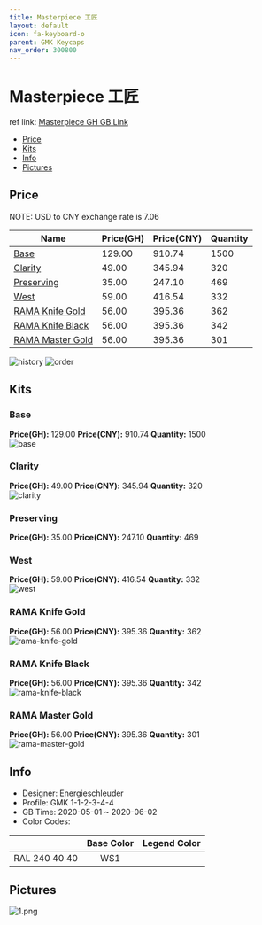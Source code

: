 ```yaml
---
title: Masterpiece 工匠
layout: default
icon: fa-keyboard-o
parent: GMK Keycaps
nav_order: 300800
---
```


# Masterpiece 工匠

ref link: [Masterpiece GH GB Link](https://geekhack.org/index.php?topic=106068.0)  
* [Price](#price)  
* [Kits](#kits)  
* [Info](#info)  
* [Pictures](#pictures)  


## Price  

NOTE: USD to CNY exchange rate is 7.06

| Name          | Price(GH)    |  Price(CNY) | Quantity |
| ------------- | ------------ |  ---------- | -------- |
|[Base](#base)|129.00|910.74|1500|
|[Clarity](#clarity)|49.00|345.94|320|
|[Preserving](#preserving)|35.00|247.10|469|
|[West](#west)|59.00|416.54|332|
|[RAMA Knife Gold](#rama-knife-gold)|56.00|395.36|362|
|[RAMA Knife Black](#rama-knife-black)|56.00|395.36|342|
|[RAMA Master Gold](#rama-master-gold)|56.00|395.36|301|

<img src="{{ 'assets/images/gmk-keycaps/masterpiece/history.png' | relative_url }}" alt="history" class="image featured">
<img src="{{ 'assets/images/gmk-keycaps/masterpiece/order.png' | relative_url }}" alt="order" class="image featured">

## Kits  
### Base  
**Price(GH):** 129.00    **Price(CNY):** 910.74    **Quantity:** 1500  
<img src="{{ 'assets/images/gmk-keycaps/masterpiece/kits_pics/base.png' | relative_url }}" alt="base" class="image featured">

### Clarity  
**Price(GH):** 49.00    **Price(CNY):** 345.94    **Quantity:** 320  
<img src="{{ 'assets/images/gmk-keycaps/masterpiece/kits_pics/clarity.png' | relative_url }}" alt="clarity" class="image featured">

### Preserving  
**Price(GH):** 35.00    **Price(CNY):** 247.10    **Quantity:** 469  
### West  
**Price(GH):** 59.00    **Price(CNY):** 416.54    **Quantity:** 332  
<img src="{{ 'assets/images/gmk-keycaps/masterpiece/kits_pics/west.png' | relative_url }}" alt="west" class="image featured">

### RAMA Knife Gold  
**Price(GH):** 56.00    **Price(CNY):** 395.36    **Quantity:** 362  
<img src="{{ 'assets/images/gmk-keycaps/masterpiece/kits_pics/rama-knife-gold.png' | relative_url }}" alt="rama-knife-gold" class="image featured">

### RAMA Knife Black  
**Price(GH):** 56.00    **Price(CNY):** 395.36    **Quantity:** 342  
<img src="{{ 'assets/images/gmk-keycaps/masterpiece/kits_pics/rama-knife-black.png' | relative_url }}" alt="rama-knife-black" class="image featured">

### RAMA Master Gold  
**Price(GH):** 56.00    **Price(CNY):** 395.36    **Quantity:** 301  
<img src="{{ 'assets/images/gmk-keycaps/masterpiece/kits_pics/rama-master-gold.png' | relative_url }}" alt="rama-master-gold" class="image featured">


## Info  
* Designer: Energieschleuder  
* Profile: GMK 1-1-2-3-4-4  
* GB Time: 2020-05-01 ~ 2020-06-02  
* Color Codes:  

| |Base Color     | Legend Color
| :-------------: | :-------------: | :------------:
|RAL 240 40 40|WS1


## Pictures  
<img src="{{ 'assets/images/gmk-keycaps/masterpiece/rendering_pics/1.png' | relative_url }}" alt="1.png" class="image featured">
